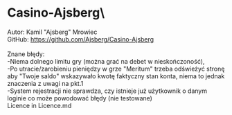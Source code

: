 # Casino-Ajsberg\
Autor: Kamil "Ajsberg" Mrowiec \
GitHub: https://github.com/Ajsberg/Casino-Ajsberg \
    \
    Znane błędy:\
    -Niema dolnego limitu gry (można grać na debet w nieskończoność),\
    -Po utracie/zarobieniu pieniędzy w grze "Meritum" trzeba odświeżyć stronę aby "Twoje saldo" wskazywało kwotę faktyczny stan konta, niema to jednak znaczenia z uwagi na pkt.1\
    -System rejestracji nie sprawdza, czy istnieje już użytkownik o danym loginie co może powodować błędy (nie testowane)
    \
    Licence in Licence.md